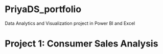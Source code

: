 # PriyaDS_portfolio
Data Analytics and Visualization project in Power BI and Excel

# Project 1: Consumer Sales Analysis
